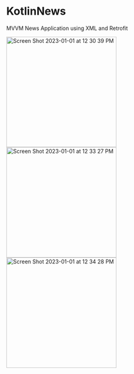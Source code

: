 # KotlinNews
MVVM News Application using XML and Retrofit


<img width="289" alt="Screen Shot 2023-01-01 at 12 30 39 PM" src="https://user-images.githubusercontent.com/86651172/210181226-b9dfc910-6247-44e6-bfb1-a0c19d6ab901.png"> <img width="289" alt="Screen Shot 2023-01-01 at 12 33 27 PM" src="https://user-images.githubusercontent.com/86651172/210181292-3d87c8d0-55ab-4e83-a223-6e7d247132c3.png"> <img width="289" alt="Screen Shot 2023-01-01 at 12 34 28 PM" src="https://user-images.githubusercontent.com/86651172/210181305-007c65f6-4809-4a2e-8fe1-a6d813e891b4.png">



